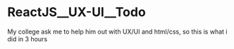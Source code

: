 # ReactJS__UX-UI__Todo
My college ask me to help him out with UX/UI and html/css, so this is what i did in 3 hours
